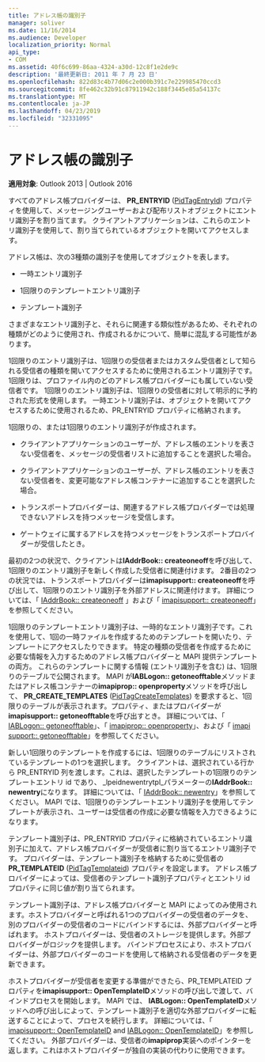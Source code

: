 ```yaml
---
title: アドレス帳の識別子
manager: soliver
ms.date: 11/16/2014
ms.audience: Developer
localization_priority: Normal
api_type:
- COM
ms.assetid: 40f6c699-86aa-4324-a30d-12c8f1e2de9c
description: '最終更新日: 2011 年 7 月 23 日'
ms.openlocfilehash: 822d83c4b77d06c2e000b391c7e229985470ccd3
ms.sourcegitcommit: 8fe462c32b91c87911942c188f3445e85a54137c
ms.translationtype: MT
ms.contentlocale: ja-JP
ms.lasthandoff: 04/23/2019
ms.locfileid: "32331095"
---
```

# <a name="address-book-identifiers"></a>アドレス帳の識別子

  
  
**適用対象**: Outlook 2013 | Outlook 2016 
  
すべてのアドレス帳プロバイダーは、 **PR_ENTRYID** ([PidTagEntryId](pidtagentryid-canonical-property.md)) プロパティを使用して、メッセージングユーザーおよび配布リストオブジェクトにエントリ識別子を割り当てます。 クライアントアプリケーションは、これらのエントリ識別子を使用して、割り当てられているオブジェクトを開いてアクセスします。
  
アドレス帳は、次の3種類の識別子を使用してオブジェクトを表します。
  
- 一時エントリ識別子
    
- 1回限りのテンプレートエントリ識別子
    
- テンプレート識別子
    
さまざまなエントリ識別子と、それらに関連する類似性があるため、それぞれの種類がどのように使用され、作成されるかについて、簡単に混乱する可能性があります。 
  
1回限りのエントリ識別子は、1回限りの受信者またはカスタム受信者として知られる受信者の種類を開いてアクセスするために使用されるエントリ識別子です。 1回限りは、プロファイル内のどのアドレス帳プロバイダーにも属していない受信者です。 1回限りのエントリ識別子は、1回限りの受信者に対して明示的に予約された形式を使用します。 一時エントリ識別子は、オブジェクトを開いてアクセスするために使用されるため、PR_ENTRYID プロパティに格納されます。
  
1回限りの、または1回限りのエントリ識別子が作成されます。
  
- クライアントアプリケーションのユーザーが、アドレス帳のエントリを表さない受信者を、メッセージの受信者リストに追加することを選択した場合。
    
- クライアントアプリケーションのユーザーが、アドレス帳のエントリを表さない受信者を、変更可能なアドレス帳コンテナーに追加することを選択した場合。
    
- トランスポートプロバイダーは、関連するアドレス帳プロバイダーでは処理できないアドレスを持つメッセージを受信します。
    
- ゲートウェイに属するアドレスを持つメッセージをトランスポートプロバイダーが受信したとき。
    
最初の2つの状況で、クライアントは**IAddrBook:: createoneoff**を呼び出して、1回限りのエントリ識別子を新しく作成した受信者に関連付けます。 2番目の2つの状況では、トランスポートプロバイダーは**imapisupport:: createoneoff**を呼び出して、1回限りのエントリ識別子を外部アドレスに関連付けます。 詳細については、「 [IAddrBook:: createoneoff](iaddrbook-createoneoff.md) 」および「 [imapisupport:: createoneoff](imapisupport-createoneoff.md)」を参照してください。
  
1回限りのテンプレートエントリ識別子は、一時的なエントリ識別子です。これを使用して、1回の一時ファイルを作成するためのテンプレートを開いたり、テンプレートにアクセスしたりできます。 特定の種類の受信者を作成するために必要な情報を入力するためのアドレス帳プロバイダーと MAPI 提供テンプレートの両方。 これらのテンプレートに関する情報 (エントリ識別子を含む) は、1回限りのテーブルで公開されます。 MAPI が**IABLogon:: getoneofftable**メソッドまたはアドレス帳コンテナーの**imapiprop:: openproperty**メソッドを呼び出して、 **PR_CREATE_TEMPLATES** ([PidTagCreateTemplates](pidtagcreatetemplates-canonical-property.md)) を要求すると、1回限りのテーブルが表示されます。プロパティ、またはプロバイダーが**imapisupport:: getoneofftable**を呼び出すとき。 詳細については、「 [IABLogon:: getoneofftable](iablogon-getoneofftable.md)」、「 [imapiprop:: openproperty](imapiprop-openproperty.md)」、および「 [imapi support:: getoneofftable](imapisupport-getoneofftable.md)」を参照してください。
  
新しい1回限りのテンプレートを作成するには、1回限りのテーブルにリストされているテンプレートの1つを選択します。 クライアントは、選択されている行から PR_ENTRYID 列を渡します。これは、選択したテンプレートの1回限りのテンプレートエントリ id であり、 _lpeidnewentrytpl_パラメーターの**IAddrBook:: newentry**になります。 詳細については、「 [IAddrBook:: newentry](iaddrbook-newentry.md)」を参照してください。 MAPI では、1回限りのテンプレートエントリ識別子を使用してテンプレートが表示され、ユーザーは受信者の作成に必要な情報を入力できるようになります。 
  
テンプレート識別子は、PR_ENTRYID プロパティに格納されているエントリ識別子に加えて、アドレス帳プロバイダーが受信者に割り当てるエントリ識別子です。 プロバイダーは、テンプレート識別子を格納するために受信者の**PR_TEMPLATEID** ([PidTagTemplateid](pidtagtemplateid-canonical-property.md)) プロパティを設定します。 アドレス帳プロバイダーによっては、受信者のテンプレート識別子プロパティとエントリ id プロパティに同じ値が割り当てられます。
  
テンプレート識別子は、アドレス帳プロバイダーと MAPI によってのみ使用されます。ホストプロバイダーと呼ばれる1つのプロバイダーの受信者のデータを、別のプロバイダーの受信者のコードにバインドするには、外部プロバイダーと呼ばれます。 ホストプロバイダーは、受信者のストレージを提供します。外部プロバイダーがロジックを提供します。 バインドプロセスにより、ホストプロバイダーは、外部プロバイダーのコードを使用して格納される受信者のデータを更新できます。
  
ホストプロバイダーが受信者を変更する準備ができたら、PR_TEMPLATEID プロパティを**imapisupport:: OpenTemplateID**メソッドの呼び出しで渡して、バインドプロセスを開始します。 MAPI では、 **IABLogon:: OpenTemplateID**メソッドへの呼び出しによって、テンプレート識別子を適切な外部プロバイダーに転送することによって、プロセスを続行します。 詳細については、「 [imapisupport:: OpenTemplateID](imapisupport-opentemplateid.md) and [IABLogon:: OpenTemplateID](iablogon-opentemplateid.md)」を参照してください。 外部プロバイダーは、受信者の**imapiprop**実装へのポインターを返します。これはホストプロバイダーが独自の実装の代わりに使用できます。 
  

